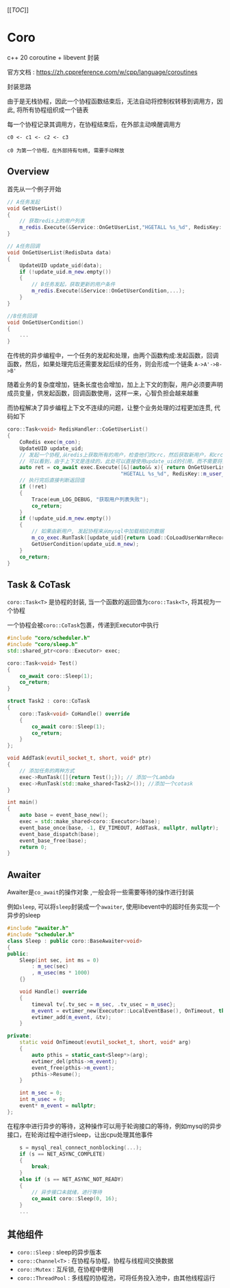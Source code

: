 [[_TOC_]]

# Coro

c++ 20 coroutine + libevent 封装

官方文档 : https://zh.cppreference.com/w/cpp/language/coroutines

封装思路

由于是无栈协程，因此一个协程函数结束后，无法自动将控制权转移到调用方，因此, 将所有协程组织成一个链表

每一个协程记录其调用方，在协程结束后，在外部主动唤醒调用方

```
c0 <- c1 <- c2 <- c3

c0 为第一个协程，在外部持有句柄, 需要手动释放
```

## Overview

首先从一个例子开始

```cpp
// A任务发起
void GetUserList()
{
    // 获取redis上的用户列表
    m_redis.Execute(&Service::OnGetUserList,"HGETALL %s_%d", RedisKey::m_user_list, datacenter::DataCenter::SrvID());
}

// A任务回调
void OnGetUserList(RedisData data)
{
    UpdateUID update_uid(data);
    if (!update_uid.m_new.empty())
    {
        // B任务发起，获取更新的用户条件 
        m_redis.Execute(&Service::OnGetUserCondition,...);
    }
}

//B任务回调
void OnGetUserCondition()
{
    ...
}
```

在传统的异步编程中，一个任务的发起和处理，由两个函数构成:发起函数，回调函数，然后，如果处理完后还需要发起后续的任务，则会形成一个链条 `A->A'->B->B'`

随着业务的复杂度增加，链条长度也会增加，加上上下文的割裂，用户必须要声明成员变量，供发起函数，回调函数使用，这样一来，心智负担会越来越重

而协程解决了异步编程上下文不连续的问题，让整个业务处理的过程更加连贯, 代码如下

```cpp
coro::Task<void> RedisHandler::CoGetUserList()
{
    CoRedis exec(m_con);
    UpdateUID update_uid;
    // 发起一个协程,从redis上获取所有的用户，检查他们的crc，然后获取新用户，和crc不一致的用户
    // 可以看到，由于上下文是连续的，此处可以直接使用update_uid的引用，而不需要将其作为全局变量，供异步回调函数访问
    auto ret = co_await exec.Execute([&](auto&& x){ return OnGetUserList(x, update_uid);},
                                     "HGETALL %s_%d", RedisKey::m_user_list, datacenter::DataCenter::SrvID());
    // 执行完后直接判断返回值
    if (!ret)
    {
        Trace(eum_LOG_DEBUG, "获取用户列表失败");
        co_return;
    }
    if (!update_uid.m_new.empty())
    {
        // 如果由新用户, 发起协程来从mysql中加载相应的数据
        m_co_exec.RunTask([update_uid]{return Load::CoLoadUserWarnRecord(update_uid.m_new);});
        GetUserCondition(update_uid.m_new);
    }
    co_return;
}
```

## Task & CoTask

`coro::Task<T>` 是协程的封装, 当一个函数的返回值为`coro::Task<T>`, 将其视为一个协程

一个协程会被`coro::CoTask`包裹，传递到Executor中执行

```cpp
#include "coro/scheduler.h"
#include "coro/sleep.h"
std::shared_ptr<coro::Executor> exec;

coro::Task<void> Test()
{
    co_await coro::Sleep(1);
    co_return;
}

struct Task2 : coro::CoTask
{
    coro::Task<void> CoHandle() override
    {
        co_await coro::Sleep(1);
        co_return;
    }
};

void AddTask(evutil_socket_t, short, void* ptr)
{
    // 添加任务的两种方式
    exec->RunTask([]{return Test();}); // 添加一个Lambda
    exec->RunTask(std::make_shared<Task2>()); //添加一个cotask
}

int main()
{
    auto base = event_base_new();
    exec = std::make_shared<coro::Executor>(base);
    event_base_once(base, -1, EV_TIMEOUT, AddTask, nullptr, nullptr);
    event_base_dispatch(base);
    event_base_free(base);
    return 0;
}
```

## Awaiter

Awaiter是`co_await`的操作对象 ,一般会将一些需要等待的操作进行封装

例如`sleep`, 可以将`sleep`封装成一个`awaiter`, 使用libevent中的超时任务实现一个异步的sleep

```cpp
#include "awaiter.h"
#include "scheduler.h"
class Sleep : public coro::BaseAwaiter<void>
{
public:
    Sleep(int sec, int ms = 0)
        : m_sec(sec)
        , m_usec(ms * 1000)
    {}

    void Handle() override
    {
        timeval tv{.tv_sec = m_sec, .tv_usec = m_usec};
        m_event = evtimer_new(Executor::LocalEventBase(), OnTimeout, this);
        evtimer_add(m_event, &tv);
    }

private:
    static void OnTimeout(evutil_socket_t, short, void* arg)
    {
        auto pthis = static_cast<Sleep*>(arg);
        evtimer_del(pthis->m_event);
        event_free(pthis->m_event);
        pthis->Resume();
    }

    int m_sec = 0;
    int m_usec = 0;
    event* m_event = nullptr;
};
```

在程序中进行异步的等待，这种操作可以用于轮询接口的等待，例如mysql的异步接口，在轮询过程中进行sleep，让出cpu处理其他事件

```cpp
    s = mysql_real_connect_nonblocking(...);
    if (s == NET_ASYNC_COMPLETE)
    {
        break;
    }
    else if (s == NET_ASYNC_NOT_READY) 
    {
        // 异步接口未就绪，进行等待
        co_await coro::Sleep(0, 16);
    }
    ...
```

## 其他组件

- `coro::Sleep` : sleep的异步版本
- `coro::Channel<T>` : 在协程与协程，协程与线程间交换数据
- `coro::Mutex` : 互斥锁, 在协程中使用
- `coro::ThreadPool` : 多线程的协程池，可将任务投入池中，由其他线程运行
